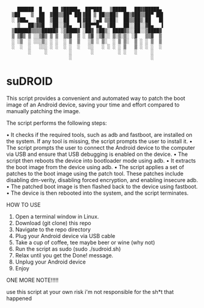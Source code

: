 	    ██████  █    ██ ▓█████▄  ██▀███   ▒█████   ██▓▓█████▄   
	  ▒██    ▒  ██  ▓██▒▒██▀ ██▌▓██ ▒ ██▒▒██▒  ██▒▓██▒▒██▀ ██▌  
	  ░ ▓██▄   ▓██  ▒██░░██   █▌▓██ ░▄█ ▒▒██░  ██▒▒██▒░██   █▌  
	    ▒   ██▒▓▓█  ░██░░▓█▄   ▌▒██▀▀█▄  ▒██   ██░░██░░▓█▄   ▌  
	  ▒██████▒▒▒▒█████▓ ░▒████▓ ░██▓ ▒██▒░ ████▓▒░░██░░▒████▓   
	  ▒ ▒▓▒ ▒ ░░▒▓▒ ▒ ▒  ▒▒▓  ▒ ░ ▒▓ ░▒▓░░ ▒░▒░▒░ ░▓   ▒▒▓  ▒   
	  ░ ░▒  ░ ░░░▒░ ░ ░  ░ ▒  ▒   ░▒ ░ ▒░  ░ ▒ ▒░  ▒ ░ ░ ▒  ▒   
	  ░  ░  ░   ░░░ ░ ░  ░ ░  ░   ░░   ░ ░ ░ ░ ▒   ▒ ░ ░ ░  ░   
	        ░     ░        ░       ░         ░ ░   ░     ░      
	                       ░                             ░      

# suDROID
This script provides a convenient and automated way to patch the boot image of an Android device, saving your time and effort compared to manually patching the image.


The script performs the following steps:

• It checks if the required tools, such as adb and fastboot, are installed on the system. If any tool is missing, the script prompts the user to install it.
• The script prompts the user to connect the Android device to the computer via USB and ensure that USB debugging is enabled on the device.
• The script then reboots the device into bootloader mode using adb.
• It extracts the boot image from the device using adb.
• The script applies a set of patches to the boot image using the patch tool. These patches include disabling dm-verity, disabling forced encryption, and enabling insecure adb.
• The patched boot image is then flashed back to the device using fastboot.
• The device is then rebooted into the system, and the script terminates.

HOW TO USE

1. Open a terminal window in Linux.
2. Download (git clone) this repo
3. Navigate to the repo directory
4. Plug your Android device via USB cable
5. Take a cup of coffee, tee maybe beer or wine (why not)
6. Run the script as sudo (sudo ./sudroid.sh)
7. Relax until you get the Done! message.
8. Unplug your Android device
9. Enjoy



ONE MORE NOTE!!!!!

use this script at your own risk
i'm not responsible for the sh*t that happened
